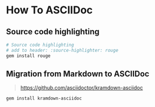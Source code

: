 # How To ASCIIDoc

## Source code highlighting

```powershell
# Source code highlighting
# add to header: :source-highlighter: rouge
gem install rouge
```


## Migration from Markdown to ASCIIDoc
> https://github.com/asciidoctor/kramdown-asciidoc

```powershell
gem install kramdown-asciidoc
```
